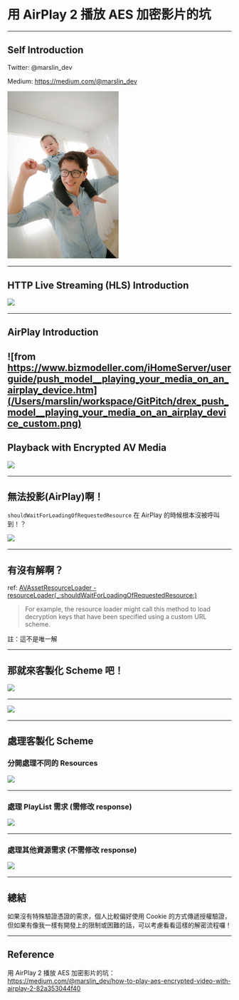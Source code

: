 # 用 AirPlay 2 播放 AES 加密影片的坑

---

## Self Introduction

Twitter: @marslin_dev

Medium: https://medium.com/@marslin_dev

<img src="self-introduction.JPG" alt="drawing" width="250"/>

---

## HTTP Live Streaming (HLS) Introduction

![](/Users/marslin/workspace/GitPitch/normal-hls.png)

---

## AirPlay Introduction

![from https://www.bizmodeller.com/iHomeServer/userguide/push_model__playing_your_media_on_an_airplay_device.htm](/Users/marslin/workspace/GitPitch/drex_push_model__playing_your_media_on_an_airplay_device_custom.png)
---

## Playback with Encrypted AV Media

![](/Users/marslin/workspace/GitPitch/resourceLoader.png)

---

## 無法投影(AirPlay)啊！

`shouldWaitForLoadingOfRequestedResource` 在 AirPlay 的時候根本沒被呼叫到！？

![](/Users/marslin/workspace/GitPitch/scared.png)

---

## 有沒有解啊？

ref: [AVAssetResourceLoader - resourceLoader(_:shouldWaitForLoadingOfRequestedResource:)](https://developer.apple.com/documentation/avfoundation/avassetresourceloaderdelegate/1388121-resourceloader)

> For example, the resource loader might call this method to load decryption keys that have been specified using a custom URL scheme.

註：這不是唯一解

---

## 那就來客製化 Scheme 吧！

![](/Users/marslin/workspace/GitPitch/normal-hls.png)

---

![](/Users/marslin/workspace/GitPitch/custom-hls.png)

---

## 處理客製化 Scheme

### 分開處理不同的 Resources

![](/Users/marslin/workspace/GitPitch/resourceLoader-handle.png)

---

### 處理 PlayList 需求 (需修改 response)

![](/Users/marslin/workspace/GitPitch/resourceLoader-replace.png)

---

### 處理其他資源需求 (不需修改 response)

![](/Users/marslin/workspace/GitPitch/resourceLoader-redirect.png)

---

## 總結

如果沒有特殊驗證憑證的需求，個人比較偏好使用 Cookie 的方式傳遞授權驗證，但如果有像我一樣有開發上的限制或困難的話，可以考慮看看這樣的解密流程囉！

---

## Reference

用 AirPlay 2 播放 AES 加密影片的坑：https://medium.com/@marslin_dev/how-to-play-aes-encrypted-video-with-airplay-2-82a353044f40